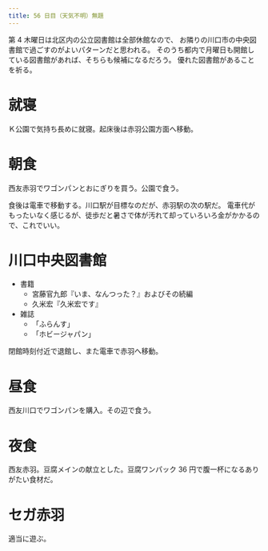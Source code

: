 ```yaml
---
title: 56 日目（天気不明）無題
---
```


第 4 木曜日は北区内の公立図書館は全部休館なので、
お隣りの川口市の中央図書館で過ごすのがよいパターンだと思われる。
そのうち都内で月曜日も開館している図書館があれば、そちらも候補になるだろう。
優れた図書館があることを祈る。

# 就寝

Ｋ公園で気持ち長めに就寝。起床後は赤羽公園方面へ移動。

# 朝食

西友赤羽でワゴンパンとおにぎりを買う。公園で食う。

食後は電車で移動する。川口駅が目標なのだが、赤羽駅の次の駅だ。
電車代がもったいなく感じるが、徒歩だと暑さで体が汚れて却っていろいろ金がかかるので、これでいい。

# 川口中央図書館

* 書籍
  * 宮藤官九郎『いま、なんつった？』およびその続編
  * 久米宏『久米宏です』
* 雑誌
  * 「ふらんす」
  * 「ホビージャパン」

閉館時刻付近で退館し、また電車で赤羽へ移動。

# 昼食

西友川口でワゴンパンを購入。その辺で食う。

# 夜食

西友赤羽。豆腐メインの献立とした。豆腐ワンパック 36 円で腹一杯になるありがたい食材だ。

# セガ赤羽

適当に遊ぶ。
